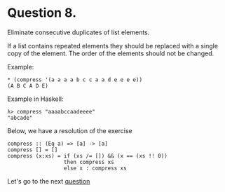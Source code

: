 # Question 8.

Eliminate consecutive duplicates of list elements.

If a list contains repeated elements they should be replaced with a single copy of the element. The order of the elements should not be changed.

Example:

```
* (compress '(a a a a b c c a a d e e e e))
(A B C A D E)
```

Example in Haskell:

```
λ> compress "aaaabccaadeeee"
"abcade"
```

Below, we have a resolution of the exercise

```
compress :: (Eq a) => [a] -> [a]
compress [] = []
compress (x:xs) = if (xs /= []) && (x == (xs !! 0)) 
                  then compress xs
                  else x : compress xs
```

Let's go to the next [question](question9.md)